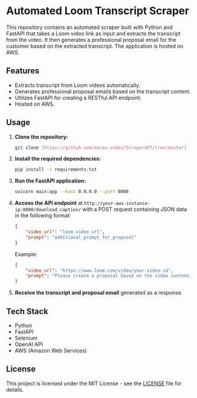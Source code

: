 # Automated Loom Transcript Scraper

This repository contains an automated scraper built with Python and FastAPI that takes a Loom video link as input and extracts the transcript from the video. It then generates a professional proposal email for the customer based on the extracted transcript. The application is hosted on AWS.

## Features

- Extracts transcript from Loom videos automatically.
- Generates professional proposal emails based on the transcript content.
- Utilizes FastAPI for creating a RESTful API endpoint.
- Hosted on AWS.

## Usage

1. **Clone the repository:**

    ```bash
    git clone [https://github.com/manas-codes/ScraperGPT/tree/master]
    ```

2. **Install the required dependencies:**

    ```bash
    pip install -r requirements.txt
    ```

3. **Run the FastAPI application:**

    ```bash
    uvicorn main:app --host 0.0.0.0 --port 8000
    ```

4. **Access the API endpoint** at `http://your-aws-instance-ip:8000/download_caption/` with a POST request containing JSON data in the following format:

    ```json
    {
        "video_url": "loom_video_url",
        "prompt": "additional_prompt_for_proposal"
    }
    ```

    Example:

    ```json
    {
        "video_url": "https://www.loom.com/video/your-video-id",
        "prompt": "Please create a proposal based on the video content."
    }
    ```

5. **Receive the transcript and proposal email** generated as a response.

## Tech Stack

- Python
- FastAPI
- Selenium
- OpenAI API
- AWS (Amazon Web Services)

## License

This project is licensed under the MIT License - see the [LICENSE](LICENSE) file for details.
